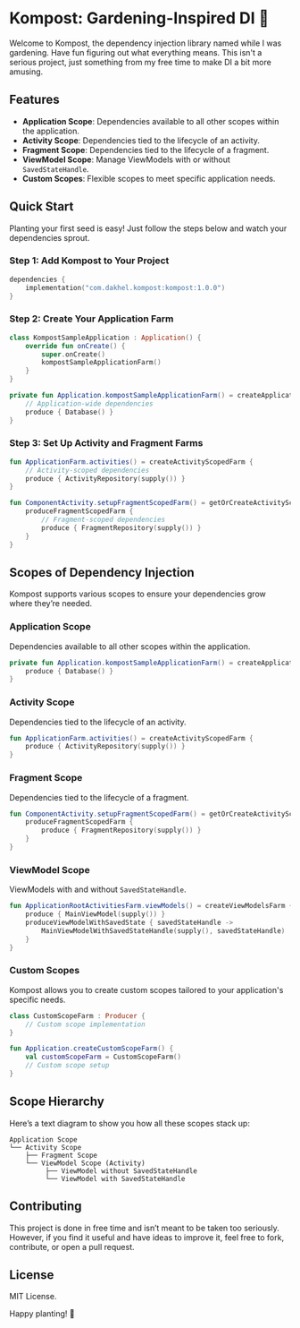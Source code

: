 # Kompost: Gardening-Inspired DI 🌱
Welcome to Kompost, the dependency injection library named while I was gardening. Have fun figuring out what everything means. This isn't a serious project, just something from my free time to make DI a bit more amusing.

## Features

- **Application Scope**: Dependencies available to all other scopes within the application.
- **Activity Scope**: Dependencies tied to the lifecycle of an activity.
- **Fragment Scope**: Dependencies tied to the lifecycle of a fragment.
- **ViewModel Scope**: Manage ViewModels with or without `SavedStateHandle`.
- **Custom Scopes**: Flexible scopes to meet specific application needs.

## Quick Start

Planting your first seed is easy! Just follow the steps below and watch your dependencies sprout.

### Step 1: Add Kompost to Your Project

```kotlin
dependencies {
    implementation("com.dakhel.kompost:kompost:1.0.0")
}
```

### Step 2: Create Your Application Farm

```kotlin
class KompostSampleApplication : Application() {
    override fun onCreate() {
        super.onCreate()
        kompostSampleApplicationFarm()
    }
}

private fun Application.kompostSampleApplicationFarm() = createApplicationFarm {
    // Application-wide dependencies
    produce { Database() }
}
```

### Step 3: Set Up Activity and Fragment Farms

```kotlin
fun ApplicationFarm.activities() = createActivityScopedFarm {
    // Activity-scoped dependencies
    produce { ActivityRepository(supply()) }
}

fun ComponentActivity.setupFragmentScopedFarm() = getOrCreateActivityScopedFarm {
    produceFragmentScopedFarm {
        // Fragment-scoped dependencies
        produce { FragmentRepository(supply()) }
    }
}
```

## Scopes of Dependency Injection

Kompost supports various scopes to ensure your dependencies grow where they’re needed.

### Application Scope

Dependencies available to all other scopes within the application.

```kotlin
private fun Application.kompostSampleApplicationFarm() = createApplicationFarm {
    produce { Database() }
}
```

### Activity Scope

Dependencies tied to the lifecycle of an activity.

```kotlin
fun ApplicationFarm.activities() = createActivityScopedFarm {
    produce { ActivityRepository(supply()) }
}
```

### Fragment Scope

Dependencies tied to the lifecycle of a fragment.

```kotlin
fun ComponentActivity.setupFragmentScopedFarm() = getOrCreateActivityScopedFarm {
    produceFragmentScopedFarm {
        produce { FragmentRepository(supply()) }
    }
}
```

### ViewModel Scope

ViewModels with and without `SavedStateHandle`.

```kotlin
fun ApplicationRootActivitiesFarm.viewModels() = createViewModelsFarm {
    produce { MainViewModel(supply()) }
    produceViewModelWithSavedState { savedStateHandle ->
        MainViewModelWithSavedStateHandle(supply(), savedStateHandle)
    }
}
```

### Custom Scopes

Kompost allows you to create custom scopes tailored to your application's specific needs.

```kotlin
class CustomScopeFarm : Producer {
    // Custom scope implementation
}

fun Application.createCustomScopeFarm() {
    val customScopeFarm = CustomScopeFarm()
    // Custom scope setup
}
```

## Scope Hierarchy

Here’s a text diagram to show you how all these scopes stack up:

```
Application Scope
└── Activity Scope
    ├── Fragment Scope
    └── ViewModel Scope (Activity)
         ├── ViewModel without SavedStateHandle
         └── ViewModel with SavedStateHandle
```

## Contributing

This project is done in free time and isn’t meant to be taken too seriously. However, if you find it useful and have ideas to improve it, feel free to fork, contribute, or open a pull request.

## License

MIT License.

Happy planting! 🌻

